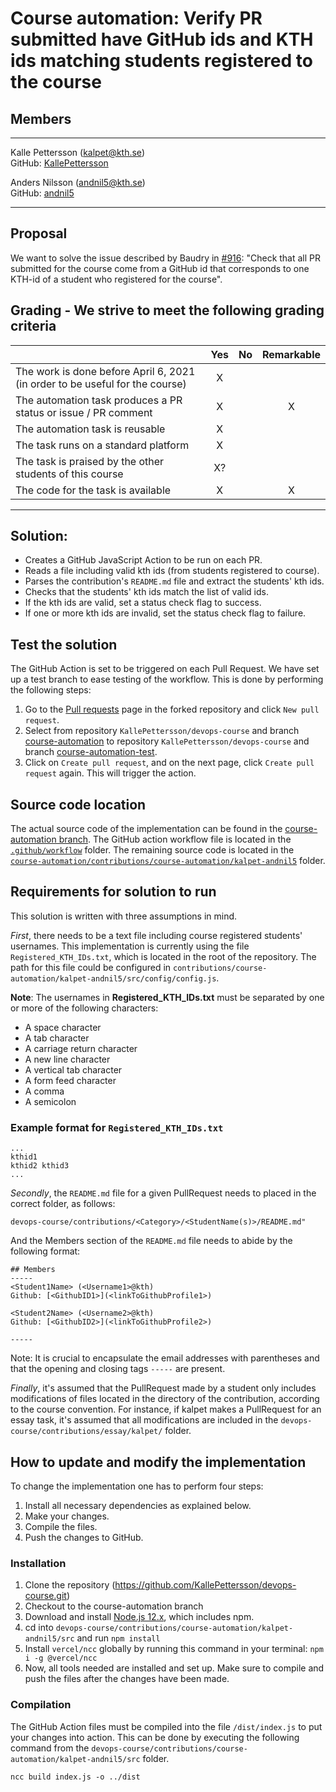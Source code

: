 # Course automation: Verify PR submitted have GitHub ids and KTH ids matching students registered to the course

## Members
-----
Kalle Pettersson (kalpet@kth.se)  
GitHub: [KallePettersson](https://github.com/KallePettersson)

Anders Nilsson (andnil5@kth.se)  
GitHub: [andnil5](https://github.com/andnil5)

-----

## Proposal
We want to solve the issue described by Baudry in [#916](https://github.com/KTH/devops-course/issues/916): "Check that all PR submitted for the course come from a GitHub id that corresponds to one KTH-id of a student who registered for the course".

## Grading - We strive to meet the following grading criteria

| | Yes | No | Remarkable |
|---|:-:|:-:|:-:|
| The work is done before April 6, 2021 (in order to be useful for the course) | X | | |
| The automation task produces a PR status or issue / PR comment | X | | X |
| The automation task is reusable | X | | |
| The task runs on a standard platform | X | | |
| The task is praised by the other students of this course | X? |  |  |
| The code for the task is available | X | | X |
----

## Solution:
* Creates a GitHub JavaScript Action to be run on each PR.
* Reads a file including valid kth ids (from students registered to course).
* Parses the contribution's `README.md` file and extract the students' kth ids.
* Checks that the students' kth ids match the list of valid ids.
* If the kth ids are valid, set a status check flag to success.
* If one or more kth ids are invalid, set the status check flag to failure.

## Test the solution
The GitHub Action is set to be triggered on each Pull Request. We have set up a test branch to ease testing of the workflow. This is done by performing the following steps:
1. Go to the [Pull requests](https://github.com/KallePettersson/devops-course/pulls) page in the forked repository and click `New pull request`.
2. Select from repository `KallePettersson/devops-course` and branch [course-automation](https://github.com/KallePettersson/devops-course/tree/course-automation) to repository `KallePettersson/devops-course` and branch [course-automation-test](https://github.com/KallePettersson/devops-course/tree/course-automation-test).
3. Click on `Create pull request`, and on the next page, click `Create pull request` again. This will trigger the action.

## Source code location
The actual source code of the implementation can be found in the [course-automation branch](https://github.com/KallePettersson/devops-course/tree/course-automation/contributions/course-automation/kalpet-andnil5). The GitHub action workflow file is located in the [`.github/workflow`](https://github.com/KallePettersson/devops-course/tree/course-automation/.github/workflows) folder. The remaining source code is located in the [`course-automation/contributions/course-automation/kalpet-andnil5`](https://github.com/KallePettersson/devops-course/tree/course-automation/contributions/course-automation/kalpet-andnil5) folder.

## Requirements for solution to run
This solution is written with three assumptions in mind. 

*First*, there needs to be a text file including course registered students' usernames. This implementation is currently using the file `Registered_KTH_IDs.txt`, which is located in the root of the repository. The path for this file could be configured in `contributions/course-automation/kalpet-andnil5/src/config/config.js`. 

**Note**: The usernames in **Registered_KTH_IDs.txt** must be separated by one or more of the following characters:
* A space character
* A tab character
* A carriage return character
* A new line character
* A vertical tab character
* A form feed character
* A comma 
* A semicolon

### Example format for `Registered_KTH_IDs.txt`
````
...
kthid1
kthid2 kthid3     
...
````

*Secondly*, the `README.md` file for a given PullRequest needs to placed in the correct folder, as follows:
````
devops-course/contributions/<Category>/<StudentName(s)>/README.md"
````
And the Members section of the `README.md` file needs to abide by the following format:
````
## Members
-----
<Student1Name> (<Username1>@kth)
Github: [<GithubID1>](<linkToGithubProfile1>)

<Student2Name> (<Username2>@kth)
Github: [<GithubID2>](<linkToGithubProfile2>)

-----
````
Note: It is crucial to encapsulate the email addresses with parentheses and that the opening and closing tags `-----` are present.

*Finally*, it's assumed that the PullRequest made by a student only includes modifications of files located in the directory of the contribution, according to the course convention. For instance, if kalpet makes a PullRequest for an essay task, it's assumed that all modifications are included in the `devops-course/contributions/essay/kalpet/` folder.

## How to update and modify the implementation

To change the implementation one has to perform four steps:
1. Install all necessary dependencies as explained below.
2. Make your changes.
3. Compile the files.
4. Push the changes to GitHub.

### Installation
1. Clone the repository (https://github.com/KallePettersson/devops-course.git)  
2. Checkout to the course-automation branch
3. Download and install [Node.js 12.x](https://nodejs.org/en/download/current/), which includes npm.
4. cd into `devops-course/contributions/course-automation/kalpet-andnil5/src` and run `npm install`
5. Install `vercel/ncc` globally by running this command in your terminal: `npm i -g @vercel/ncc`
6. Now, all tools needed are installed and set up. Make sure to compile and push the files after the changes have been made.

### Compilation
The GitHub Action files must be compiled into the file `/dist/index.js` to put your changes into action. This can be done by executing the following command from the `devops-course/contributions/course-automation/kalpet-andnil5/src` folder.
```
ncc build index.js -o ../dist
```
